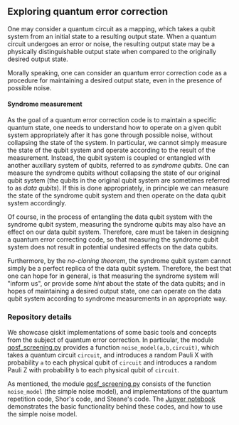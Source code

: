 ## Exploring quantum error correction


One may consider a quantum circuit as a mapping, which takes a qubit system from an initial state to a resulting output state. When a quantum circuit undergoes an error or noise, the resulting output state may be a physically distinguishable output state when compared to the originally desired output state.
<!-- 
A *logical state* refers to logical information which is encoded by an equivalence class of physical states: while a quantum circuit undergoing noise may result in a physically distinct output state, it is possible that logical information is retained either by the fact that the resulting output state lies in the same equivalence class, or may be adjusted to lie in the same equivalence class.  -->

Morally speaking, one can consider an quantum error correction code as a procedure for maintaining a desired output state, even in the presence of possible noise.



 <!-- By defining appropriate logical states, this desired output state may vary up to a state contained in the same logical equivalence class.  -->


#### Syndrome measurement 

As the goal of a quantum error correction code is to maintain a specific quantum state, one needs to understand how to operate on a given qubit system appropriately after it has gone through possible noise, without collapsing the state of the system. In particular, we cannot simply measure the state of the qubit system and operate according to the result of the measurement. Instead, the qubit system is coupled or entangled with another auxillary system of qubits, referred to as *syndrome qubits*. One can measure the syndrome qubits without collapsing the state of our original qubit system (the qubits in the original qubit system are sometimes referred to as *data qubits*). If this is done appropriately, in principle we can measure the state of the syndrome qubit system and then operate on the data qubit system accordingly. 

Of course, in the process of entangling the data qubit system with the syndrome qubit system, measuring the syndrome qubits may also have an effect on our data qubit system. Therefore, care must be taken in designing a quantum error correcting code, so that measuring the syndrome qubit system does not result in potential undesired effects on the data qubits. 

Furthermore, by the *no-cloning theorem*, the syndrome qubit system cannot simply be a perfect replica of the data qubit system. Therefore, the best that one can hope for in general, is that measuring the syndrome system will "inform us", or provide some *hint* about the state of the data qubits; and in hopes of maintaining a desired output state, one can operate on the data qubit system according to syndrome measurements in an appropriate way. 



### Repository details

We showcase qiskit implementations of some basic tools and concepts from the subject of quantum error correction. In particular, the module [qosf_screening.py](qosf_screening.py) provides a function ```noise_model(a,b,circuit)```, which takes a quantum circuit ```circuit```, and introduces a random Pauli X with probability ```a``` to each physical qubit of ```circuit``` and introduces a random Pauli Z with probability ```b``` to each physical qubit of ```circuit```. 


As mentioned, the module [qosf_screening.py](qosf_screening.py) consists of the function ```noise_model``` (the simple noise model), and implementations of the quantum repetition code, Shor's code, and Steane's code.
The [Jupyer notebook](qosf_task.ipynb) demonstrates the basic functionality behind these codes, and how to use the simple noise model. 

